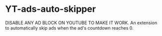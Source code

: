 # YT-ads-auto-skipper
DISABLE ANY AD BLOCK ON YOUTUBE TO MAKE IT WORK. An extension to automatically skip ads when the ad's countdown reaches 0.
